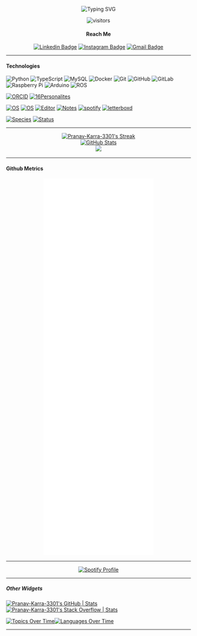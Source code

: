 <p align="center">
    <img src="https://readme-typing-svg.demolab.com?font=Oswald&size=30&duration=3000&pause=70&color=888888&center=true&vCenter=true&multiline=true&repeat=false&random=false&width=650&height=130&lines=%F0%9F%91%8B+Hello!+My+name+is+Pranav+Karra;%F0%9F%93%8DWelcome+to+my+Github+profile!" alt="Typing SVG" />
</p>

<p align="center">
    <img src="https://visitor-badge.laobi.icu/badge?page_id=Pranav-Karra-3301.visitor-badge" alt="visitors" />
</p>

<div style="text-align: center;">

#### Reach Me
[![Linkedin Badge](https://img.shields.io/badge/-pranavkarra-blue?style=flat-square&logo=Linkedin&logoColor=white&link=https://www.linkedin.com/in/pranav-karra-09477228b)](https://www.linkedin.com/in/pranav-karra-09477228b)
[![Instagram Badge](https://img.shields.io/badge/-pranav.karra-purple?style=flat-square&logo=instagram&logoColor=white&link=https://instagram.com/pranav.karra/)](https://instagram.com/pranav.karra)
[![Gmail Badge](https://img.shields.io/badge/-pranavkarra001@gmail.com-c14438?style=flat-square&logo=Gmail&logoColor=white&link=mailto:pranavkarra001@gmail.com)](mailto:pranavkarra001@gmail.com)

</div>

---
#### Technologies
![Python](https://img.shields.io/badge/-Python-black?style=flat-square&logo=Python)
![TypeScript](https://img.shields.io/badge/-TypeScript-007ACC?style=flat-square&logo=typescript)
![MySQL](https://img.shields.io/badge/-MySQL-black?style=flat-square&logo=mysql)
![Docker](https://img.shields.io/badge/-Docker-black?style=flat-square&logo=docker)
![Git](https://img.shields.io/badge/-Git-black?style=flat-square&logo=git)
![GitHub](https://img.shields.io/badge/-GitHub-181717?style=flat-square&logo=github)
![GitLab](https://img.shields.io/badge/-GitLab-FCA121?style=flat-square&logo=gitlab)
![Raspberry Pi](https://img.shields.io/badge/-Raspberry%20Pi-C51A4A?style=flat-square&logo=Raspberry-Pi)
![Arduino](https://img.shields.io/badge/-Arduino-teal?logo=arduino)
![ROS](https://img.shields.io/badge/-ROS-navy?logo=ROS)

[![ORCID](https://img.shields.io/badge/ORCID-0009--0009--4241--9700-green?style=flat-square&logo=orcid&logoColor=white)](https://orcid.org/0009-0009-4241-9700)
[![16Personalites](https://img.shields.io/badge/-16Personalities-olive?link=https%3A%2F%2Fwww.16personalities.com%2Fprofiles%2F657a2e4a73f3e)](https://www.16personalities.com/profiles/657a2e4a73f3e)

[![OS](https://img.shields.io/badge/OS-macOS-informational?style=flat-square&logo=apple&logoColor=white)](https://en.wikipedia.org/wiki/MacOS)
[![OS](https://img.shields.io/badge/OS-Linux-informational?style=flat-square&logo=linux&logoColor=white)](https://en.wikipedia.org/wiki/Linux)
[![Editor](https://img.shields.io/badge/Editor-VSCode-blue?style=flat-square&logo=visual-studio-code&logoColor=white)](https://code.visualstudio.com/)
[![Notes](https://img.shields.io/badge/Notes-Obsidian-purple?logo=Obsidian)](https://obsidian.md)
[![spotify](https://img.shields.io/badge/Music-Spotify-neongreen?logo=Spotify&link=https%3A%2F%2Fwww.16personalities.com%2Fprofiles%2F657a2e4a73f3e)](https://open.spotify.com/user/31upcnx4lq5jkxajpswotik5wnuu)
[![letterboxd](https://img.shields.io/badge/-letterboxd-orange?logo=Letterboxd&link=https%3A%2F%2Fwww.16personalities.com%2Fprofiles%2F657a2e4a73f3e)](https://letterboxd.com/pranavkarra/)

[![Species](https://img.shields.io/badge/Species-Homo_sapiens-success?style=flat-square&logo=mailchimp&logoColor=white)](https://en.wikipedia.org/wiki/Homo_sapiens)
[![Status](https://img.shields.io/badge/Status-Stable-success?style=flat-square&logo=gravatar&logoColor=white)](https://en.wikipedia.org/wiki/Life)

---


<div style="display: flex; justify-content: center;">
    <a href="https://github.com/anuraghazra/github-readme-stats">
        <img src="https://github-readme-streak-stats.herokuapp.com/?user=Pranav-Karra-3301&theme=transparent&hide_border=false" alt="Pranav-Karra-3301's Streak" />
    </a>
</div>

<div style="display: flex; justify-content: center;">
    <a href="https://github.com/anuraghazra/github-readme-stats">
        <img src="https://github-readme-stats.vercel.app/api?username=Pranav-Karra-3301&theme=transparent&show_icons=true&include_all_commits=true&hide_border=false&count_private=true&card_width=100" alt="GitHub Stats" />
    </a>
</div>


<div style="display: flex; justify-content: center;">
    <a href="https://github.com/anuraghazra/github-readme-stats">
        <img src="https://github-readme-stats.vercel.app/api/top-langs/?username=Pranav-Karra-3301&layout=compact&langs_count=10&theme=transparent&hide_title=true&hide_border=false" />
    </a>
</div>

---
#### Github Metrics
<p align="center">
    <img src="/github-metrics.svg" alt="Metrics" />
</p>

---

<div align="center">
    <a href="https://spotify-github-profile.vercel.app/api/view?uid=31upcnx4lq5jkxajpswotik5wnuu&cover_image=true&theme=default&show_offline=false&background_color=121212&interchange=true&bar_color=26e51f&bar_color_cover=true">
        <img src="https://spotify-github-profile.vercel.app/api/view?uid=31upcnx4lq5jkxajpswotik5wnuu&cover_image=true&theme=default&show_offline=false&background_color=121212&interchange=true&bar_color=26e51f&bar_color_cover=true" alt="Spotify Profile" />
    </a>
</div>

---
##### Other Widgets

[![Pranav-Karra-3301's GitHub | Stats](https://stats.quine.sh/Pranav-Karra-3301/github?theme=dark)](https://quine.sh?utm_source=widgets&utm_campaign=Pranav-Karra-3301)
[![Pranav-Karra-3301's Stack Overflow | Stats](https://stats.quine.sh/Pranav-Karra-3301/stack-overflow?theme=dark)](https://quine.sh?utm_source=widgets&utm_campaign=Pranav-Karra-3301)
<div style="display: flex;">
    <a href="https://stats.quine.sh/Pranav-Karra-3301/topics-over-time?theme=dark">
        <img src="https://stats.quine.sh/Pranav-Karra-3301/topics-over-time?theme=dark&width=200" alt="Topics Over Time" />
    </a>
    <a href="https://stats.quine.sh/Pranav-Karra-3301/languages-over-time?theme=dark">
        <img src="https://stats.quine.sh/Pranav-Karra-3301/languages-over-time?theme=dark&width=200" alt="Languages Over Time" />
    </a>
</div>

---
